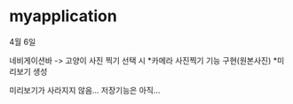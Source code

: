 # myapplication

4월 6일

네비게이션바 -> 고양이 사진 찍기 선택 시 
*카메라 사진찍기 기능 구현(원본사진) 
*미리보기 생성

미리보기가 사라지지 않음...
저장기능은 아직...
